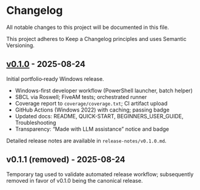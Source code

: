# Changelog

All notable changes to this project will be documented in this file.

This project adheres to Keep a Changelog principles and uses Semantic Versioning.

## [v0.1.0] - 2025-08-24

Initial portfolio‑ready Windows release.

- Windows-first developer workflow (PowerShell launcher, batch helper)
- SBCL via Roswell; FiveAM tests; orchestrated runner
- Coverage report to `coverage/coverage.txt`; CI artifact upload
- GitHub Actions (Windows 2022) with caching; passing badge
- Updated docs: README, QUICK-START, BEGINNERS_USER_GUIDE, Troubleshooting
- Transparency: “Made with LLM assistance” notice and badge

Detailed release notes are available in `release-notes/v0.1.0.md`.

[v0.1.0]: https://github.com/OrztirrStudio/lisp-windows-toolkit/releases/tag/v0.1.0

## v0.1.1 (removed) - 2025-08-24

Temporary tag used to validate automated release workflow; subsequently removed in favor of v0.1.0 being the canonical release.
